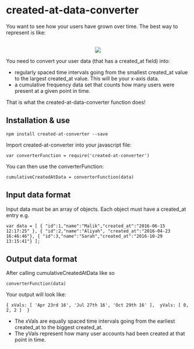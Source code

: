 # created-at-data-converter

You want to see how your users have grown over time. The best way to represent is like:

<p align="center">
  <br />
  <img src="https://candicelaw.files.wordpress.com/2012/02/facebook-user-growth-july-2011-630w.jpg"/>
</p>

You need to convert your user data (that has a created_at field) into:

- regularly spaced time intervals going from the smallest created_at value to the largest created_at value. This will be your x-axis data.
- a cumulative frequency data set that counts how many users were present at a given point in time.

That is what the created-at-data-converter function does!

## Installation & use

`
npm install created-at-converter --save
`

Import created-at-converter into your javascript file:

`
var converterFunction = require('created-at-converter')
`

You can then use the converterFunction:

`
cumulativeCreatedAtData = converterFunction(data)
`

## Input data format

Input data must be an array of objects. Each object must have a created_at entry e.g.

`
var data = [
  { "id":1,"name":"Malik","created_at":"2016-06-15 12:17:25" },
  { "id":2,"name":"Aliyah", "created_at":"2016-04-23 16:46:46"},
  { "id":3,"name":"Sarah","created_at":"2016-10-29 13:15:41"}
];
`

## Output data format

After calling cumulativeCreatedAtData like so

`converterFunction(data)`

Your output will look like:

`
{
  xVals: [ 'Apr 23rd 16', 'Jul 27th 16', 'Oct 29th 16' ], 
  yVals: [ 0, 2, 2 ] 
 }
`

- The xVals are equally spaced time intervals going from the earliest created_at to the biggest created_at.
- The yVals represent how many user accounts had been created at that point in time.



